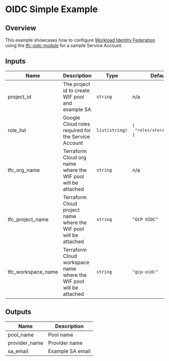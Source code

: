 # OIDC Simple Example

## Overview

This example showcases how to configure [Workload Identity Federation](https://cloud.google.com/iam/docs/workload-identity-federation) using the [tfc-oidc module](../../modules/tfc-oidc/README.md) for a sample Service Account.

<!-- BEGINNING OF PRE-COMMIT-TERRAFORM DOCS HOOK -->
## Inputs

| Name | Description | Type | Default | Required |
|------|-------------|------|---------|:--------:|
| project\_id | The project id to create WIF pool and example SA | `string` | n/a | yes |
| role\_list | Google Cloud roles required for the Service Account | `list(string)` | <pre>[<br>  "roles/storage.admin"<br>]</pre> | no |
| tfc\_org\_name | Terraform Cloud org name where the WIF pool will be attached | `string` | n/a | yes |
| tfc\_project\_name | Terraform Cloud project name where the WIF pool will be attached | `string` | `"GCP OIDC"` | no |
| tfc\_workspace\_name | Terraform Cloud workspace name where the WIF pool will be attached | `string` | `"gcp-oidc"` | no |

## Outputs

| Name | Description |
|------|-------------|
| pool\_name | Pool name |
| provider\_name | Provider name |
| sa\_email | Example SA email |

 <!-- END OF PRE-COMMIT-TERRAFORM DOCS HOOK -->
